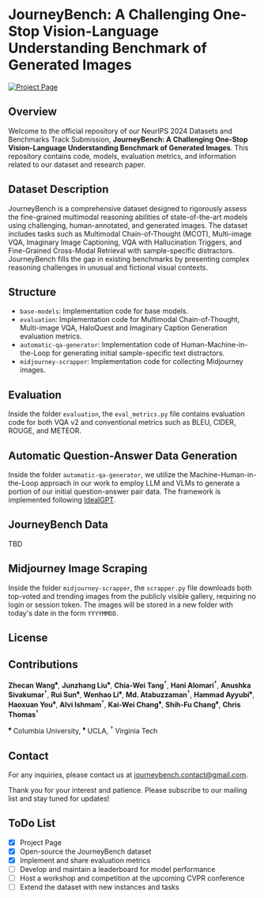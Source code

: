 
# JourneyBench: A Challenging One-Stop Vision-Language Understanding Benchmark of Generated Images

[![Project Page](https://img.shields.io/badge/Project-Page-blue?style=for-the-badge&logo=github)](https://journeybench.github.io/)

## Overview

Welcome to the official repository of our NeurIPS 2024 Datasets and Benchmarks Track Submission, **JourneyBench: A Challenging One-Stop Vision-Language Understanding Benchmark of Generated Images**. This repository contains code, models, evaluation metrics, and information related to our dataset and research paper.

## Dataset Description

JourneyBench is a comprehensive dataset designed to rigorously assess the fine-grained multimodal reasoning abilities of state-of-the-art models using challenging, human-annotated, and generated images. The dataset includes tasks such as Multimodal Chain-of-Thought (MCOT), Multi-image VQA, Imaginary Image Captioning, VQA with Hallucination Triggers, and Fine-Grained Cross-Modal Retrieval with sample-specific distractors. JourneyBench fills the gap in existing benchmarks by presenting complex reasoning challenges in unusual and fictional visual contexts.

## Structure

- `base-models`: Implementation code for base models.
- `evaluation`: Implementation code for Multimodal Chain-of-Thought, Multi-image VQA, HaloQuest and Imaginary Caption Generation evaluation metrics.
- `automatic-qa-generator`: Implementation code of Human-Machine-in-the-Loop for generating initial sample-specific text distractors.
- `midjourney-scrapper`: Implementation code for collecting Midjourney images.

<!-- ## Data Splits

JourneyBench serves as a standalone testing set and does not include specific splits for training and validation. The dataset is intended to evaluate models that have been trained on other datasets. The entire JourneyBench dataset, including all instances from tasks such as MCOT, Multi-image VQA, Image Captioning, VQA with Hallucination Triggers, and Fine-Grained Cross-Modal Retrieval, is used exclusively for testing. -->


## Evaluation

Inside the folder `evaluation`, the `eval_metrics.py` file contains evaluation code for both VQA v2 and conventional metrics such as BLEU, CIDER, ROUGE, and METEOR.

## Automatic Question-Answer Data Generation

Inside the folder `automatic-qa-generator`, we utilize the Machine-Human-in-the-Loop approach in our work to employ LLM and VLMs to generate a portion of our initial question-answer pair data. The framework is implemented following [IdealGPT](https://github.com/Hxyou/IdealGPT).

## JourneyBench Data

TBD
<!-- We are actively working on open-sourcing the JourneyBench dataset. While this process is not yet complete, we aim to have it ready in time for the conference.  -->

## Midjourney Image Scraping

Inside the folder `midjourney-scrapper`, the `scrapper.py` file downloads both top-voted and trending images from the publicly visible gallery, requiring no login or session token. The images will be stored in a new folder with today's date in the form `YYYYMMDD`.

## License

## Contributions

**Zhecan Wang**<sup>♠</sup>, **Junzhang Liu**<sup>♠</sup>, **Chia-Wei Tang**<sup>†</sup>, **Hani Alomari**<sup>†</sup>, **Anushka Sivakumar**<sup>†</sup>, **Rui Sun**<sup>♠</sup>, **Wenhao Li**<sup>♠</sup>, **Md. Atabuzzaman**<sup>†</sup>, **Hammad Ayyubi**<sup>♠</sup>, **Haoxuan You**<sup>♠</sup>, **Alvi Ishmam**<sup>†</sup>, **Kai-Wei Chang**<sup>♦</sup>, **Shih-Fu Chang**<sup>♠</sup>, **Chris Thomas**<sup>†</sup>

<sup>♠</sup> Columbia University, <sup>♦</sup> UCLA, <sup>†</sup> Virginia Tech

## Contact

For any inquiries, please contact us at journeybench.contact@gmail.com.

Thank you for your interest and patience. Please subscribe to our mailing list and stay tuned for updates!

## ToDo List
- [x] Project Page
- [x] Open-source the JourneyBench dataset
- [x] Implement and share evaluation metrics
- [ ] Develop and maintain a leaderboard for model performance
- [ ] Host a workshop and competition at the upcoming CVPR conference
- [ ] Extend the dataset with new instances and tasks